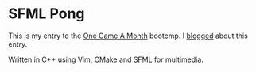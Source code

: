 # SFML Pong

This is my entry to the [One Game A Month](http://www.onegameamonth.com)
bootcmp.
I [blogged](http://pathfx.github.io/2015/01/SFML-Pong/) about this
entry.

Written in C++ using Vim, [CMake](http://cmake.org) and
[SFML](http://www.sfml-dev.org) for multimedia.
